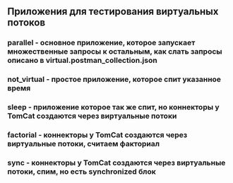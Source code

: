## Приложения для тестирования виртуальных потоков

### parallel - основное приложение, которое запускает множественные запросы к остальным, как слать запросы описано в virtual.postman_collection.json
### not_virtual - простое приложение, которое спит указанное время
### sleep - приложение которое так же спит, но коннекторы у TomCat создаются через виртуальные потоки
### factorial - коннекторы у TomCat создаются через виртуальные потоки, считаем факториал
### sync - коннекторы у TomCat создаются через виртуальные потоки, спим, но есть synchronized блок
